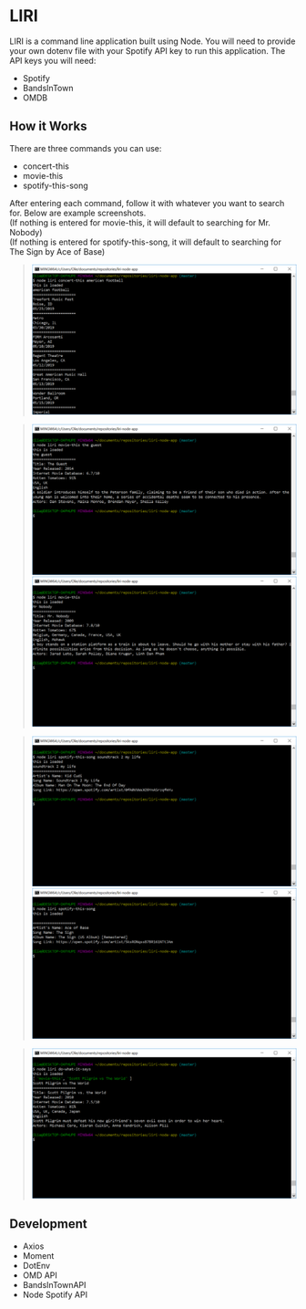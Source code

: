 # LIRI
LIRI is a command line application built using Node. 
You will need to provide your own dotenv file with your Spotify API key to run this application.
The API keys you will need:
* Spotify
* BandsInTown
* OMDB

## How it Works
There are three commands you can use:
- concert-this
- movie-this
- spotify-this-song

After entering each command, follow it with whatever you want to search for. Below are example screenshots. <br>
(If nothing is entered for movie-this, it will default to searching for Mr. Nobody) <br>
(If nothing is entered for spotify-this-song, it will default to searching for The Sign by Ace of Base)

> ![concert-this](screenshots/concert-this.PNG)

> ![movie-this](screenshots/movie-this.PNG)
> ![movie-this_default](screenshots/movie-this_default.PNG)

> ![spotify-this-song](screenshots/spotify-this-song.PNG)
> ![spotify-this-song_default](screenshots/spotify-this-song_default.PNG)

> ![do-what-it-says](screenshots/do-what-it-says.PNG)

## Development
- Axios
- Moment
- DotEnv
- OMD API
- BandsInTownAPI
- Node Spotify API

